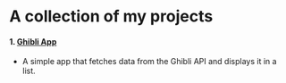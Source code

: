 # A collection of my projects

#### 1. [Ghibli App](https://github.com/iamarale/mini-apps/tree/main/ghibli-app)

- A simple app that fetches data from the Ghibli API and displays it in a list.
